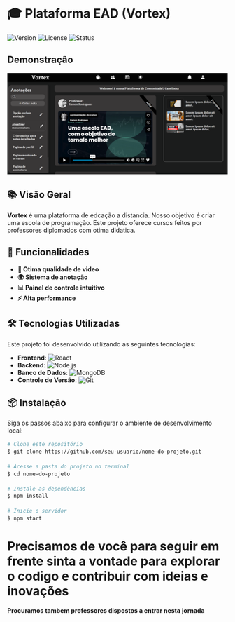 # **🎓 Plataforma EAD (Vortex)**

![Version](https://img.shields.io/badge/version-1.0.0-blue) ![License](https://img.shields.io/badge/license-MIT-green) ![Status](https://img.shields.io/badge/status-em%20desenvolvimento-orange)

## Demonstração
<img src="./frontEnd/public/apresentandoProjeto.png" alt="Imagem do Projeto" />


## **📚 Visão Geral**

**Vortex** é uma plataforma de edcação a distancia. Nosso objetivo é criar uma escola de programação. Este projeto oferece cursos feitos por professores diplomados com otima didatica.

## **🚀 Funcionalidades**

- **🔐 Otima qualidade de video**
- **🌍 Sistema de anotação**
- **📊 Painel de controle intuitivo**
- **⚡ Alta performance**

## **🛠️ Tecnologias Utilizadas**

Este projeto foi desenvolvido utilizando as seguintes tecnologias:

- **Frontend**: ![React](https://img.shields.io/badge/React-61DAFB?logo=react&logoColor=white)
- **Backend**: ![Node.js](https://img.shields.io/badge/Node.js-339933?logo=node.js&logoColor=white)
- **Banco de Dados**: ![MongoDB](https://img.shields.io/badge/MongoDB-4EA94B?logo=mongodb&logoColor=white)
- **Controle de Versão**: ![Git](https://img.shields.io/badge/Git-F05032?logo=git&logoColor=white)

## **📦 Instalação**

Siga os passos abaixo para configurar o ambiente de desenvolvimento local:

```bash
# Clone este repositório
$ git clone https://github.com/seu-usuario/nome-do-projeto.git

# Acesse a pasta do projeto no terminal
$ cd nome-do-projeto

# Instale as dependências
$ npm install

# Inicie o servidor
$ npm start
````

# **Precisamos de você para seguir em frente sinta a vontade para explorar o codigo e contribuir com ideias e inovações**
**Procuramos tambem professores dispostos a entrar nesta jornada**
